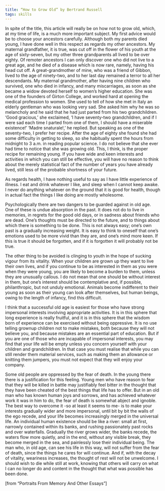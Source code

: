 ```yaml
---
title: “How to Grow Old” by Bertrand Russell
tags: skills
---
```


In spite of the title, this article will really be on how not to grow old, which, at my time of life, is a much more important subject. My first advice would be to choose your ancestors carefully. Although both my parents died young, I have done well in this respect as regards my other ancestors. My maternal grandfather, it is true, was cut off in the flower of his youth at the age of sixty-seven, but my other three grandparents all lived to be over eighty. Of remoter ancestors I can only discover one who did not live to a great age, and he died of a disease which is now rare, namely, having his head cut off. A great-grandmother of mine, who was a friend of Gibbon, lived to the age of ninety-two, and to her last day remained a terror to all her descendants. My maternal grandmother, after having nine children who survived, one who died in infancy, and many miscarriages, as soon as she became a widow devoted herself to women’s higher education. She was one of the founders of Girton College, and worked hard at opening the medical profession to women. She used to tell of how she met in Italy an elderly gentleman who was looking very sad. She asked him why he was so melancholy and he said that he had just parted from his two grandchildren. ‘Good gracious,’ she exclaimed, ‘I have seventy-two grandchildren, and if I were sad each time I parted from one of them, I should have a miserable existence!’ ‘Madre snaturale!,’ he replied. But speaking as one of the seventy-two, I prefer her recipe. After the age of eighty she found she had some difficulty in getting to sleep, so she habitually spent the hours from midnight to 3 a.m. in reading popular science. I do not believe that she ever had time to notice that she was growing old. This, I think, is the proper recipe for remaining young. If you have wide and keen interests and activities in which you can still be effective, you will have no reason to think about the merely statistical fact of the number of years you have already lived, still less of the probable shortness of your future.

As regards health, I have nothing useful to say as I have little experience of illness. I eat and drink whatever I like, and sleep when I cannot keep awake. I never do anything whatever on the ground that it is good for health, though in actual fact the things I like doing are mostly wholesome.

Psychologically there are two dangers to be guarded against in old age. One of these is undue absorption in the past. It does not do to live in memories, in regrets for the good old days, or in sadness about friends who are dead. One’s thoughts must be directed to the future, and to things about which there is something to be done. This is not always easy; one’s own past is a gradually increasing weight. It is easy to think to oneself that one’s emotions used to be more vivid than they are, and one’s mind more keen. If this is true it should be forgotten, and if it is forgotten it will probably not be true.

The other thing to be avoided is clinging to youth in the hope of sucking vigour from its vitality. When your children are grown up they want to live their own lives, and if you continue to be as interested in them as you were when they were young, you are likely to become a burden to them, unless they are unusually callous. I do not mean that one should be without interest in them, but one’s interest should be contemplative and, if possible, philanthropic, but not unduly emotional. Animals become indifferent to their young as soon as their young can look after themselves, but human beings, owing to the length of infancy, find this difficult.

I think that a successful old age is easiest for those who have strong impersonal interests involving appropriate activities. It is in this sphere that long experience is really fruitful, and it is in this sphere that the wisdom born of experience can be exercised without being oppressive. It is no use telling grownup children not to make mistakes, both because they will not believe you, and because mistakes are an essential part of education. But if you are one of those who are incapable of impersonal interests, you may find that your life will be empty unless you concern yourself with your children and grandchildren. In that case you must realise that while you can still render them material services, such as making them an allowance or knitting them jumpers, you must not expect that they will enjoy your company.

Some old people are oppressed by the fear of death. In the young there there is a justification for this feeling. Young men who have reason to fear that they will be killed in battle may justifiably feel bitter in the thought that they have been cheated of the best things that life has to offer. But in an old man who has known human joys and sorrows, and has achieved whatever work it was in him to do, the fear of death is somewhat abject and ignoble. The best way to overcome it -so at least it seems to me- is to make your interests gradually wider and more impersonal, until bit by bit the walls of the ego recede, and your life becomes increasingly merged in the universal life. An individual human existence should be like a river: small at first, narrowly contained within its banks, and rushing passionately past rocks and over waterfalls. Gradually the river grows wider, the banks recede, the waters flow more quietly, and in the end, without any visible break, they become merged in the sea, and painlessly lose their individual being. The man who, in old age, can see his life in this way, will not suffer from the fear of death, since the things he cares for will continue. And if, with the decay of vitality, weariness increases, the thought of rest will not be unwelcome. I should wish to die while still at work, knowing that others will carry on what I can no longer do and content in the thought that what was possible has been done.

[from “Portraits From Memory And Other Essays”]